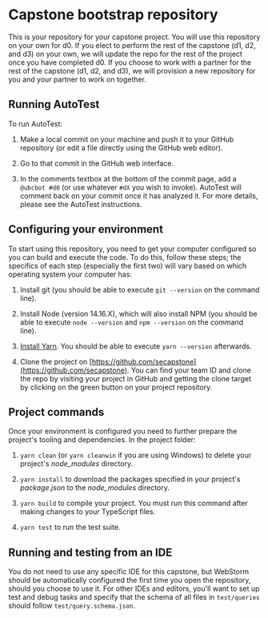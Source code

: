 # Capstone bootstrap repository

This is your repository for your capstone project. You will use this repository on your own for d0. If you elect to perform the rest of the capstone (d1, d2, and d3) on your own, we will update the repo for the rest of the project once you have completed d0. If you choose to work with a partner for the rest of the capstone (d1, d2, and d3), we will provision a new repository for you and your partner to work on together.

## Running AutoTest

To run AutoTest:

1. Make a local commit on your machine and push it to your GitHub repository (or edit a file directly using the GitHub web editor).

1. Go to that commit in the GitHub web interface.

1. In the comments textbox at the bottom of the commit page, add a `@ubcbot #d0` (or use whatever `#dX` you wish to invoke). AutoTest will comment back on your commit once it has analyzed it. For more details, please see the AutoTest instructions.

## Configuring your environment

To start using this repository, you need to get your computer configured so you can build and execute the code. To do this, follow these steps; the specifics of each step (especially the first two) will vary based on which operating system your computer has:

1. Install git (you should be able to execute `git --version` on the command line).

1. Install Node (version 14.16.X), which will also install NPM (you should be able to execute `node --version` and `npm --version` on the command line).

1. [Install Yarn](https://yarnpkg.com/en/docs/install). You should be able to execute `yarn --version` afterwards.

1. Clone the project on [https://github.com/secapstone](https://github.com/secapstone). You can find your team ID and clone the repo by visiting your project in GitHub and getting the clone target by clicking on the green button on your project repository.

## Project commands

Once your environment is configured you need to further prepare the project's tooling and dependencies. In the project folder:

1. `yarn clean` (or `yarn cleanwin` if you are using Windows) to delete your project's *node_modules* directory.

1. `yarn install` to download the packages specified in your project's *package.json* to the *node_modules* directory.

1. `yarn build` to compile your project. You must run this command after making changes to your TypeScript files.

1. `yarn test` to run the test suite.

## Running and testing from an IDE

You do not need to use any specific IDE for this capstone, but WebStorm should be automatically configured the first time you open the repository, should you choose to use it. For other IDEs and editors, you'll want to set up test and debug tasks and specify that the schema of all files in `test/queries` should follow `test/query.schema.json`.


